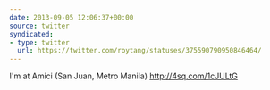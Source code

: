 ```yaml
---
date: 2013-09-05 12:06:37+00:00
source: twitter
syndicated:
- type: twitter
  url: https://twitter.com/roytang/statuses/375590790950846464/
---
```


I'm at Amici (San Juan, Metro Manila) http://4sq.com/1cJULtG